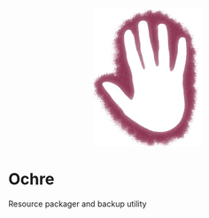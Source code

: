 <p align="center">
    <img src="ochre-small.jpg" />
</p>

# Ochre
Resource packager and backup utility
